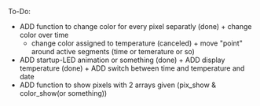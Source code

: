 
To-Do:
+ ADD function to change color for every pixel separatly
  (done) + change color over time
  + change color assigned to temperature
  (canceled) + move "point" around active segments (time or temerature or so)
+ ADD startup-LED animation or something
(done) + ADD display temperature
(done) + ADD switch between time and temperature and date
+ ADD function to show pixels with 2 arrays given (pix_show & color_show(or something))
